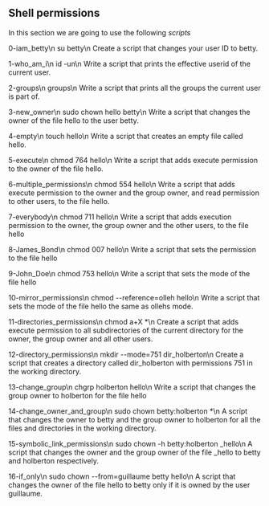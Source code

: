 ## Shell permissions
In this section we are going to use the following *scripts*

0-iam_betty\n
su betty\n
Create a script that changes your user ID to betty.

1-who_am_i\n
id -un\n
Write a script that prints the effective userid of the current user.

2-groups\n
groups\n
Write a script that prints all the groups the current user is part of.

3-new_owner\n
sudo chown hello betty\n
Write a script that changes the owner of the file hello to the user betty.

4-empty\n
touch hello\n
Write a script that creates an empty file called hello.

5-execute\n
chmod 764 hello\n
Write a script that adds execute permission to the owner of the file hello.

6-multiple_permissions\n
chmod 554 hello\n
Write a script that adds execute permission to the owner and the group owner, and read permission to other users, to the file hello.

7-everybody\n
chmod 711 hello\n
Write a script that adds execution permission to the owner, the group owner and the other users, to the file hello

8-James_Bond\n
chmod 007 hello\n
Write a script that sets the permission to the file hello

9-John_Doe\n
chmod 753 hello\n
Write a script that sets the mode of the file hello

10-mirror_permissions\n
chmod --reference=olleh hello\n
Write a script that sets the mode of the file hello the same as ollehs mode.

11-directories_permissions\n
chmod a+X *\n
Create a script that adds execute permission to all subdirectories of the current directory for the owner, the group owner and all other users.

12-directory_permissions\n
mkdir --mode=751 dir_holberton\n
Create a script that creates a directory called dir_holberton with permissions 751 in the working directory.

13-change_group\n
chgrp holberton hello\n
Write a script that changes the group owner to holberton for the file hello

14-change_owner_and_group\n
sudo chown betty:holberton *\n
A script that changes the owner to betty and the group owner to holberton for all the files and directories in the working directory.

15-symbolic_link_permissions\n
sudo chown -h betty:holberton _hello\n
A script that changes the owner and the group owner of the file _hello to betty and holberton respectively.

16-if_only\n
sudo chown --from=guillaume betty hello\n
A script that changes the owner of the file hello to betty only if it is owned by the user guillaume.

